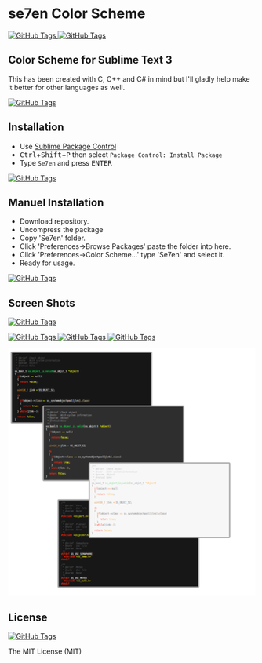 # se7en Color Scheme
[![GitHub Tags](https://img.shields.io/badge/version-1.0.0-brightgreen.svg)
](https://github.com/csknklc/Se7en)
[![GitHub Tags](https://img.shields.io/badge/sublime--text-3-red.svg)
](https://github.com/csknklc/Se7en)

## Color Scheme for Sublime Text 3
This has been created with C, C++ and C# in mind but I'll gladly help make it better for other languages as well.

[![GitHub Tags](https://img.shields.io/badge/coverage-C%2FC%2B%2B-blue.svg)
](https://github.com/csknklc/Se7en)

## Installation

* Use [Sublime Package Control](http://wbond.net/sublime_packages/package_control "Sublime Package Control")
* <kbd>Ctrl</kbd>+<kbd>Shift</kbd>+<kbd>P</kbd> then select `Package Control: Install Package`
* Type `Se7en` and press <kbd>ENTER</kbd>

[![GitHub Tags](https://img.shields.io/badge/status-unavailable-red.svg)
](https://github.com/csknklc/Se7en)

## Manuel Installation
* Download repository.
* Uncompress the package
* Copy 'Se7en' folder.
* Click 'Preferences->Browse Packages' paste the folder into here. 
* Click 'Preferences->Color Scheme...' type 'Se7en' and select it. 
* Ready for usage.

[![GitHub Tags](https://img.shields.io/badge/status-available-brightgreen.svg)
](https://github.com/csknklc/Se7en)

## Screen Shots

[![GitHub Tags](https://img.shields.io/badge/theme-Material-orange.svg)
](http://equinsuocha.io/material-theme/#/default)

[![GitHub Tags](https://img.shields.io/badge/color-black-000000.svg)
](https://github.com/csknklc/Se7en)
[![GitHub Tags](https://img.shields.io/badge/color-dark-lightgrey.svg)
](https://github.com/csknklc/Se7en)
[![GitHub Tags](https://img.shields.io/badge/color-light-blue.svg)
](https://github.com/csknklc/Se7en)

![mixed](https://github.com/csknklc/Se7en/blob/master/Screenshots/se7en_mixed.png)

## License
[![GitHub Tags](https://img.shields.io/apm/l/vim-mode.svg)
](https://github.com/csknklc/Se7en)

The MIT License (MIT)
